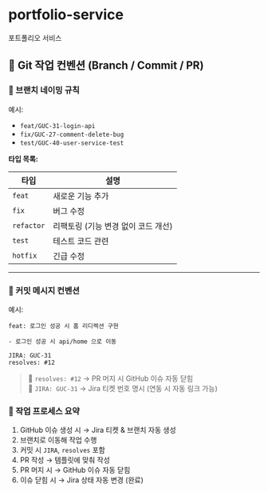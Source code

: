 # portfolio-service
포트폴리오 서비스

## 🧷 Git 작업 컨벤션 (Branch / Commit / PR)

### 📂 브랜치 네이밍 규칙

예시:
- `feat/GUC-31-login-api`
- `fix/GUC-27-comment-delete-bug`
- `test/GUC-40-user-service-test`

**타입 목록:**

| 타입       | 설명                       |
|------------|----------------------------|
| `feat`     | 새로운 기능 추가           |
| `fix`      | 버그 수정                  |
| `refactor` | 리팩토링 (기능 변경 없이 코드 개선) |
| `test`     | 테스트 코드 관련           |
| `hotfix`   | 긴급 수정                  |

---

### 💬 커밋 메시지 컨벤션

예시:
```
feat: 로그인 성공 시 홈 리디렉션 구현 

- 로그인 성공 시 api/home 으로 이동

JIRA: GUC-31
resolves: #12
```

> 🔹 `resolves: #12` → PR 머지 시 GitHub 이슈 자동 닫힘  
> 🔹 `JIRA: GUC-31` → Jira 티켓 번호 명시 (연동 시 자동 링크 가능)

### 🔁 작업 프로세스 요약

1. GitHub 이슈 생성 시 → Jira 티켓 & 브랜치 자동 생성
2. 브랜치로 이동해 작업 수행
3. 커밋 시 `JIRA`, `resolves` 포함
4. PR 작성 → 템플릿에 맞춰 작성
5. PR 머지 시 → GitHub 이슈 자동 닫힘
6. 이슈 닫힘 시 → Jira 상태 자동 변경 (완료)